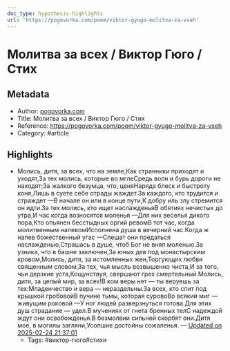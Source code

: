 ```yaml
---
doc_type: hypothesis-highlights
url: 'https://pogovorka.com/poem/viktor-gyugo-molitva-za-vseh'
---
```

# Молитва за всех / Виктор Гюго / Стих

## Metadata
- Author: [pogovorka.com]()
- Title: Молитва за всех / Виктор Гюго / Стих
- Reference: https://pogovorka.com/poem/viktor-gyugo-molitva-za-vseh
- Category: #article

## Highlights
- Молись, дитя, за всех, что на земле,Как странники приходят и уходят,За тех молись, которые во мглеСредь волн и бурь дороги не находят;За жалкого безумца, что, ценяНаряда блеск и быстроту коня,Лишь в суете себе отрады жаждет.За каждого, кто трудится и страждет —В начале он или в конце пути,К добру иль злу стремится он идти.За тех молись, кто ищет наслажденьяВ обятиях нечистых до утра,И час когда возносятся моленья —Для них веселья дикого пора,Кто опьянен бесстыдных оргий ревомВ тот час, когда молитвенным напевомИсполнена душа в вечерний час.Когда ж напев божественный угас —Спешат они предаться наслажденью,Страшась в душе, чтоб Бог не внял моленью.За узника, что в башне заключен,За юных дев под монастырским кровом,Молись, дитя, за истомленных жен,Торгующих любви священным словом,За тех, чья мысль возвышенно чиста,И за того, чьи дерзкие уста,Кощунствуя, свершают грех смертельный.Молись, дитя, за целый мир, за всех!В ком веры нет — ты веруешь за тех:Младенчество и вера — нераздельны.За всех, кто спит под крышкой гробовойВ пучине тьмы, которая суровоВо всякий миг — живущим роковой —У ног людей разверзнуться готова.Для этих душ страдание — удел.В мучениях от гнета бренных телС надеждой ждут они освобожденья.В безмолвии сильней скорбят они.Дитя мое, в могилы загляни,Усопшие достойны сожаленья. — [Updated on 2025-02-24 21:37:01](https://hyp.is/VoNEOPLeEe-zo7sjWgYRBQ/pogovorka.com/poem/viktor-gyugo-molitva-za-vseh)
   - Tags: #виктор-гюго#стихи
